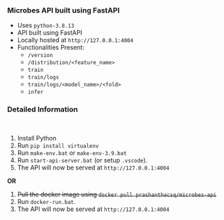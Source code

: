 ### **Microbes API built using FastAPI**<br>

- Uses `python-3.8.13`
- API built using FastAPI
- Locally hosted at `http://127.0.0.1:4004`
- Functionalities Present:
    - `/version`
    - `/distribution/<feature_name>`
    - `train`
    - `train/logs`
    - `train/logs/<model_name>/<fold>`
    - `infer`

### **Detailed Information**

<br>

1. Install Python
2. Run `pip install virtualenv`
3. Run `make-env.bat` or `make-env-3.9.bat`
4. Run `start-api-server.bat` (or setup `.vscode`).
5. The API will now be served at `http://127.0.0.1:4004`

**OR**

1. ~~Pull the docker image using `docker pull prashanthacsq/microbes-api`~~
2. Run `docker-run.bat`. 
3. The API will now be served at `http://127.0.0.1:4004`

<br>